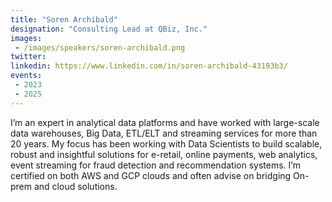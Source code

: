 ```yaml
---
title: "Soren Archibald"
designation: "Consulting Lead at QBiz, Inc."
images:
 - /images/speakers/soren-archibald.png
twitter: 
linkedin: https://www.linkedin.com/in/soren-archibald-43193b3/
events:
 - 2023
 - 2025
---
```


I’m an expert in analytical data platforms and have worked with large-scale data warehouses, Big Data, ETL/ELT and streaming services for more than 20  years.  My focus has been working with Data Scientists to build scalable, robust and insightful solutions for e-retail, online payments, web analytics, event streaming for fraud detection and recommendation systems.  I’m certified on both AWS and GCP clouds and often advise on bridging On-prem and cloud solutions.
